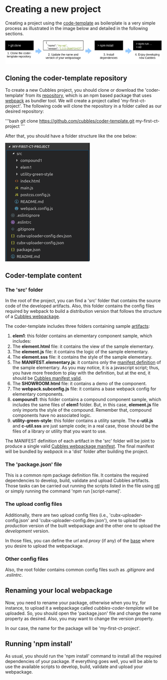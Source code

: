 # Creating a new project

Creating a project using the [code-template](https://github.com/cubbles/coder-template) as boilerplate is a very simple process as illustrated in the image below and detailed in the following sections.

![Steps to create a Cubbles project using the coder-template](../.gitbook/assets/cubbles-with-coder-template.png)

## Cloning the coder-template repository

To create a new Cubbles project, you should clone or download the 'coder-template' from its [repository](https://github.com/cubbles/coder-template), which is an npm based package that uses [webpack](https://webpack.js.org/) as bundler tool. We will create a project called 'my-first-ct-project'. The following code will clone the repository in a folder called as our desired repository:

'''bash
git clone https://github.com/cubbles/coder-template.git my-first-ct-project
'''

After that, you should have a folder structure like the one below:

![coder-template folder structure](../.gitbook/assets/coder-template-folder-structure.png)

## Coder-template content

### The 'src' folder

In the root of the project, you can find a 'src' folder that contains the source code of the developed artifacts. Also, this folder contains the config files required by webpack to build a distribution version that follows the structure of a [Cubbles webpackage](../terms-and-concepts/webpackage.md).

The coder-template includes three folders containing sample [artifacts](https://cubbles.gitbook.io/docs/v/coder-template-doc/terms-and-concepts/artifacts):

1. **elem1**: this folder contains an elementary component sample, which includes:
1. The **element.html** file: it contains the view of the sample elementary.
2. The **element.js** file: it contains the logic of the sample elementary.
3. The **element.sss** file: it contains the style of the sample elementary.
4. The **MANIFEST.elementary.js**: it contains only the [manifest definition](../terms-and-concepts/artifacts.md#artifact-definition) of the sample elementary. As you may notice, it is a javascript script; thus, you have more freedom to play with the definition, but at the end, it should be [Cubbles manifest valid](../terms-and-concepts/artifacts.md#artifact-definition).
5. The **SHOWROOM.html** file: it contains a demo of the component.
6. The **webpack.subconfig.js** file: it contains a base webpack config for elementary components.
2. **compound1**: this folder contains a compound component sample, which includes the same files of **elem1** folder. But, in this case, **element.js** file only imports the style of the compound. Remember that, compound components have no associated logic.
3. **utility-green-style**: this folder contains a utility sample. The **c-util.js** and **c-util.sss** are just sample code; in a real case, those should be the files of a library or utility that you want to use.

The MANIFEST definition of each artifact in the 'src' folder will be joint to produce a single valid [Cubbles webpackage manifest](http://cubbles.github.io/cubx-webpackage-document-api/schema-explorer.html?schemaPath=master/lib/jsonSchema/manifestWebpackage-10.0.0.schema.json). The final manifest will be bundled by *webpack* in a 'dist' folder after building the project.

### The 'package.json' file

This is a common npm package definition file. It contains the required dependencies to develop, build, validate and upload Cubbles artifacts. Those tasks can be carried out running the scripts listed in the file using [ntl](https://www.npmjs.com/package/ntl) or simply running the command 'npm run [script-name]'.

### The upload config files

Additionally, there are two upload config files (i.e., 'cubx-uploader-config.json' and 'cubx-uploader-config.dev.json'), one to upload the *production* version of the built webpackage and the other one to upload the *development* version.

In those files, you can define the *url* and *proxy* (if any) of the [base](../terms-and-concepts/base.md) where you desire to upload the webpackage.

### Other config files

Also, the root folder contains common config files such as *.gitignore* and *.eslintrc*.

## Renaming your local webpackage

Now, you need to rename your package, otherwise when you try, for instance, to upload it a webpackage called *cubbles-coder-template* will be uploaded. So, you should open the 'package.json' file and change the name property as desired. Also, you may want to change the version property.

In our case, the name for the package will be 'my-first-ct-project'.

## Running 'npm install'

As usual, you should run the 'npm install' command to install all the required dependencies of your package. If everything goes well, you will be able to use the available scripts to develop, build, validate and upload your webpackage.